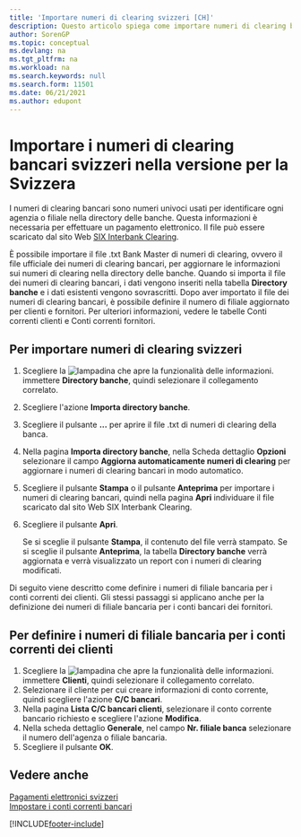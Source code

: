 ```yaml
---
title: 'Importare numeri di clearing svizzeri [CH]'
description: Questo articolo spiega come importare numeri di clearing bancari svizzeri utilizzando la versione svizzera di Business Central.
author: SorenGP
ms.topic: conceptual
ms.devlang: na
ms.tgt_pltfrm: na
ms.workload: na
ms.search.keywords: null
ms.search.form: 11501
ms.date: 06/21/2021
ms.author: edupont
---
```

# Importare i numeri di clearing bancari svizzeri nella versione per la Svizzera

I numeri di clearing bancari sono numeri univoci usati per identificare ogni agenzia o filiale nella directory delle banche. Questa informazioni è necessaria per effettuare un pagamento elettronico. Il file può essere scaricato dal sito Web [SIX Interbank Clearing](https://go.microsoft.com/fwlink/?LinkId=145121).  

È possibile importare il file .txt Bank Master di numeri di clearing, ovvero il file ufficiale dei numeri di clearing bancari, per aggiornare le informazioni sui numeri di clearing nella directory delle banche. Quando si importa il file dei numeri di clearing bancari, i dati vengono inseriti nella tabella **Directory banche** e i dati esistenti vengono sovrascritti. Dopo aver importato il file dei numeri di clearing bancari, è possibile definire il numero di filiale aggiornato per clienti e fornitori. Per ulteriori informazioni, vedere le tabelle Conti correnti clienti e Conti correnti fornitori.  

## Per importare numeri di clearing svizzeri  

1. Scegliere la ![lampadina che apre la funzionalità delle informazioni.](../../media/ui-search/search_small.png "Informazioni sull'operazione che si desidera eseguire") immettere **Directory banche**, quindi selezionare il collegamento correlato.  
2. Scegliere l'azione **Importa directory banche**.  
3. Scegliere il pulsante **...** per aprire il file .txt di numeri di clearing della banca.
4. Nella pagina **Importa directory banche**, nella Scheda dettaglio **Opzioni** selezionare il campo **Aggiorna automaticamente numeri di clearing** per aggiornare i numeri di clearing bancari in modo automatico.  
5. Scegliere il pulsante **Stampa** o il pulsante **Anteprima** per importare i numeri di clearing bancari, quindi nella pagina **Apri** individuare il file scaricato dal sito Web SIX Interbank Clearing.
6. Scegliere il pulsante **Apri**.  

   Se si sceglie il pulsante **Stampa**, il contenuto del file verrà stampato. Se si sceglie il pulsante **Anteprima**, la tabella **Directory banche** verrà aggiornata e verrà visualizzato un report con i numeri di clearing modificati.  

Di seguito viene descritto come definire i numeri di filiale bancaria per i conti correnti dei clienti. Gli stessi passaggi si applicano anche per la definizione dei numeri di filiale bancaria per i conti bancari dei fornitori.  

## Per definire i numeri di filiale bancaria per i conti correnti dei clienti  

1. Scegliere la ![lampadina che apre la funzionalità delle informazioni.](../../media/ui-search/search_small.png "Informazioni sull'operazione che si desidera eseguire") immettere **Clienti**, quindi selezionare il collegamento correlato.  
2. Selezionare il cliente per cui creare informazioni di conto corrente, quindi scegliere l'azione **C/C bancari**.  
3. Nella pagina **Lista C/C bancari clienti**, selezionare il conto corrente bancario richiesto e scegliere l'azione **Modifica**.  
4. Nella scheda dettaglio **Generale**, nel campo **Nr. filiale banca** selezionare il numero dell'agenza o filiale bancaria.  
5. Scegliere il pulsante **OK**.  

## Vedere anche

[Pagamenti elettronici svizzeri](swiss-electronic-payments.md)  
[Impostare i conti correnti bancari](../../bank-how-setup-bank-accounts.md)

[!INCLUDE[footer-include](../../includes/footer-banner.md)]
